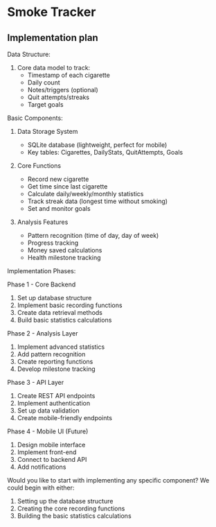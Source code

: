 # Smoke Tracker

## Implementation plan

Data Structure:
1. Core data model to track:
   - Timestamp of each cigarette
   - Daily count
   - Notes/triggers (optional)
   - Quit attempts/streaks
   - Target goals

Basic Components:
1. Data Storage System
   - SQLite database (lightweight, perfect for mobile)
   - Key tables: Cigarettes, DailyStats, QuitAttempts, Goals

2. Core Functions
   - Record new cigarette
   - Get time since last cigarette
   - Calculate daily/weekly/monthly statistics
   - Track streak data (longest time without smoking)
   - Set and monitor goals

3. Analysis Features
   - Pattern recognition (time of day, day of week)
   - Progress tracking
   - Money saved calculations
   - Health milestone tracking

Implementation Phases:

Phase 1 - Core Backend
1. Set up database structure
2. Implement basic recording functions
3. Create data retrieval methods
4. Build basic statistics calculations

Phase 2 - Analysis Layer
1. Implement advanced statistics
2. Add pattern recognition
3. Create reporting functions
4. Develop milestone tracking

Phase 3 - API Layer
1. Create REST API endpoints
2. Implement authentication
3. Set up data validation
4. Create mobile-friendly endpoints

Phase 4 - Mobile UI (Future)
1. Design mobile interface
2. Implement front-end
3. Connect to backend API
4. Add notifications

Would you like to start with implementing any specific component? We could begin with either:
1. Setting up the database structure
2. Creating the core recording functions
3. Building the basic statistics calculations
